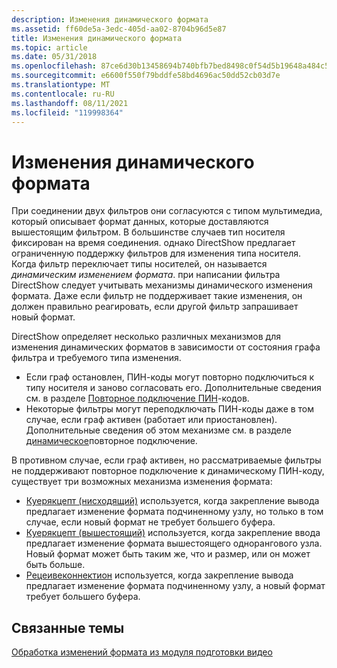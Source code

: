 ```yaml
---
description: Изменения динамического формата
ms.assetid: ff60de5a-3edc-405d-aa02-8704b96d5e87
title: Изменения динамического формата
ms.topic: article
ms.date: 05/31/2018
ms.openlocfilehash: 87ce6d30b13458694b740bfb7bed8498c0f54d5b19648a484c5330d2b7627eab
ms.sourcegitcommit: e6600f550f79bddfe58bd4696ac50dd52cb03d7e
ms.translationtype: MT
ms.contentlocale: ru-RU
ms.lasthandoff: 08/11/2021
ms.locfileid: "119998364"
---
```

# <a name="dynamic-format-changes"></a>Изменения динамического формата

При соединении двух фильтров они согласуются с типом мультимедиа, который описывает формат данных, которые доставляются вышестоящим фильтром. В большинстве случаев тип носителя фиксирован на время соединения. однако DirectShow предлагает ограниченную поддержку фильтров для изменения типа носителя. Когда фильтр переключает типы носителей, он называется *динамическим изменением формата*. при написании фильтра DirectShow следует учитывать механизмы динамического изменения формата. Даже если фильтр не поддерживает такие изменения, он должен правильно реагировать, если другой фильтр запрашивает новый формат.

DirectShow определяет несколько различных механизмов для изменения динамических форматов в зависимости от состояния графа фильтра и требуемого типа изменения.

-   Если граф остановлен, ПИН-коды могут повторно подключиться к типу носителя и заново согласовать его. Дополнительные сведения см. в разделе [Повторное подключение ПИН](reconnecting-pins.md)-кодов.
-   Некоторые фильтры могут переподключать ПИН-коды даже в том случае, если граф активен (работает или приостановлен). Дополнительные сведения об этом механизме см. в разделе [динамическое](dynamic-reconnection.md)повторное подключение.

В противном случае, если граф активен, но рассматриваемые фильтры не поддерживают повторное подключение к динамическому ПИН-коду, существует три возможных механизма изменения формата:

-   [Куерякцепт (нисходящий)](queryaccept--downstream.md) используется, когда закрепление вывода предлагает изменение формата подчиненному узлу, но только в том случае, если новый формат не требует большего буфера.
-   [Куерякцепт (вышестоящий)](queryaccept--upstream.md) используется, когда закрепление ввода предлагает изменение формата вышестоящего однорангового узла. Новый формат может быть таким же, что и размер, или он может быть больше.
-   [Рецеивеконнектион](receiveconnection.md) используется, когда закрепление вывода предлагает изменение формата подчиненному узлу, а новый формат требует большего буфера.

## <a name="related-topics"></a>Связанные темы

<dl> <dt>

[Обработка изменений формата из модуля подготовки видео](handling-format-changes-from-the-video-renderer.md)
</dt> </dl>

 

 



